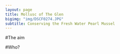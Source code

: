 ```yaml
---
layout: page
title: Mollusc of The Glen
bigimg: "img/DSCF0274.JPG"
subtitle: Conserving the Fresh Water Pearl Mussel 
---
```


#The aim

#Who? 

